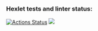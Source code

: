 ### Hexlet tests and linter status:
[![Actions Status](https://github.com/ShadeOfFire/python-project-lvl2/workflows/hexlet-check/badge.svg)](https://github.com/ShadeOfFire/python-project-lvl2/actions)
<a href="https://codeclimate.com/github/ShadeOfFire/python-project-lvl2/maintainability"><img src="https://api.codeclimate.com/v1/badges/33a10527721a1ebeeacd/maintainability" /></a>
